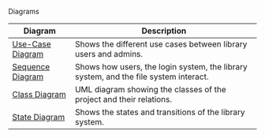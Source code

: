 Diagrams


| Diagram           | Description   |
| -------------     | ------------- |
| [Use-Case Diagram](https://github.com/GSTran/CS151-Library_Management_System/blob/main/Diagrams/usecasediagram.png)  | Shows the different use cases between library users and admins.  |
| [Sequence Diagram](https://github.com/GSTran/CS151-Library_Management_System/blob/main/Diagrams/sequencediagram.png)  | Shows how users, the login system, the library system, and the file system interact.  |
| [Class Diagram](https://github.com/GSTran/CS151-Library_Management_System/blob/58da4b2403f0be3cd4d392ffb8f082495286af37/Diagrams/umldiagram.png) | UML diagram showing the classes of the project and their relations. |
| [State Diagram](https://github.com/GSTran/CS151-Library_Management_System/blob/main/Diagrams/State%20chart.png)|Shows the states and transitions of the library system.|
